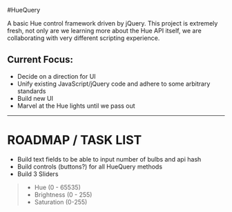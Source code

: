 #HueQuery

A basic Hue control framework driven by jQuery. This project is extremely fresh, not only are we learning more about the Hue API itself, we are collaborating with very different scripting experience.

## Current Focus:
* Decide on a direction for UI
* Unify existing JavaScript/jQuery code and adhere to some arbitrary standards
* Build new UI
* Marvel at the Hue lights until we pass out


---
# ROADMAP / TASK LIST
* Build text fields to be able to input number of bulbs and api hash
* Build controls (buttons?) for all HueQuery methods
* Build 3 Sliders
> * Hue (0 - 65535)
> * Brightness (0 - 255)
> * Saturation (0-255)
